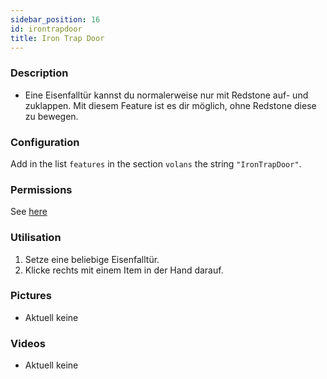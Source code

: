 ```yaml
---
sidebar_position: 16
id: irontrapdoor
title: Iron Trap Door
---
```

### Description
* Eine Eisenfalltür kannst du normalerweise nur mit Redstone auf- und zuklappen. Mit diesem Feature ist es dir möglich, ohne Redstone diese zu bewegen.
### Configuration
Add in the list `features` in the section `volans` the string `"IronTrapDoor"`.
### Permissions
See [here](/docs/Permissions/#trapdoor)
### Utilisation
1. Setze eine beliebige Eisenfalltür.
2. Klicke rechts mit einem Item in der Hand darauf.
### Pictures
- Aktuell keine
### Videos
- Aktuell keine
